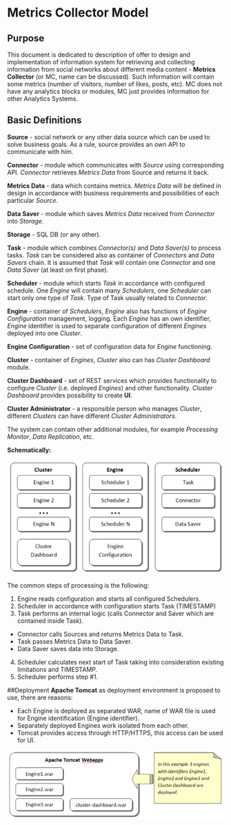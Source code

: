 # Metrics Collector Model
## Purpose
This document is dedicated to description of offer to design and implementation of information system for retrieving and collecting information from social networks about different media content - **Metrics Collector** (or MC, name can be discussed). Such information will contain some metrics (number of visitors, number of likes, posts, etc). MC does not have any analytics blocks or modules, MC just provides information for other Analytics Systems.

## Basic Definitions
**Source** - social network or any other data source which can be used to solve business goals. As a rule, source provides an own API to communicate with him.

**Connector** - module which communicates with *Source* using corresponding API. *Connector* retrieves *Metrics Data* from Source and returns it back.

**Metrics Data** - data which contains metrics. *Metrics Data* will be defined in design in accordance with business requirements and possibilities of each particular *Source*.

**Data Saver** - module which saves *Metrics Data* received from *Connector* into *Storage*.

**Storage** - SQL DB (or any other).

**Task** - module which combines *Connector(s)* and *Data Saver(s)* to process tasks. *Task* can be considered also as container of *Connectors* and *Data Savers* chain. It is assumed that *Task* will contain one *Connector* and one *Data Saver* (at least on first phase).

**Scheduler** - module which starts *Task* in accordance with configured schedule. One *Engine* will contain many *Schedulers*, one *Scheduler* can start only one type of *Task*. Type of Task usually related to *Connector*.

**Engine** - container of *Schedulers*, *Engine* also has functions of *Engine Configuration* management, logging. Each *Engine* has an own identifier, *Engine* identifier is used to separate configuration of different *Engines* deployed into one *Cluster*.

**Engine Configuration** - set of configuration data for *Engine* functioning.

**Cluster** - container of *Engines*, *Cluster* also can has *Cluster Dashboard* module.

**Cluster Dashboard** - set of REST services which provides functionality to configure *Cluster* (i.e. deployed *Engines*) and other functionality. *Cluster Dashboard* provides possibility to create **UI**.

**Cluster Administrator**  - a responsible person who manages *Cluster*, different *Clusters* can have different *Cluster Administrators*.

The system can contain other additional modules, for example *Processing Monitor*, *Data Replication*, etc.

**Schematically:**

![](https://github.com/YuriShadrin/amc-mc/blob/master/docs/scheme1.png)


The common steps of processing is the following:

1. Engine reads configuration and starts all configured Schedulers.
2. Scheduler in accordance with configuration starts Task (TIMESTAMP)
3. Task performs an internal logic (calls Connector and Saver which are contained inside Task).
  * Connector calls Sources and returns Metrics Data to Task.
  * Task passes Metrics Data to Data Saver.
  * Data Saver saves data into Storage.
4. Scheduler calculates next start of Task taking into consideration existing limitations and TIMESTAMP.
5. Scheduler performs step #1. 

##Deployment
**Apache Tomcat** as deployment environment is proposed to use, there are reasons:
* Each Engine is deployed as separated WAR, name of WAR file is used for Engine identification (Engine identifier).
* Separately deployed Engines work isolated from each other.
* Tomcat provides access through HTTP/HTTPS, this access can be used for UI.
 
![](https://github.com/YuriShadrin/amc-mc/blob/master/docs/scheme2.png)

